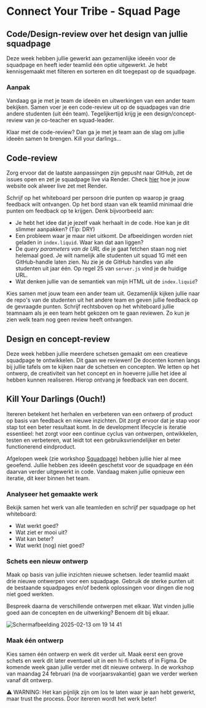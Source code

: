 # Connect Your Tribe - Squad Page

## Code/Design-review over het design van jullie squadpage
Deze week hebben jullie gewerkt aan gezamenlijke ideeën voor de squadpage en heeft ieder teamlid één optie uitgewerkt. Je hebt kennisgemaakt met filteren en sorteren en dit toegepast op de squadpage.  

### Aanpak
Vandaag ga je met je team de ideeën en uitwerkingen van een ander team bekijken. Samen voer je een code-review uit op de squadpages van drie andere studenten (uit één team). Tegelijkertijd krijg je een design/concept-review van je co-teacher en squad-leader. 

Klaar met de code-review? Dan ga je met je team aan de slag om jullie ideeën samen te brengen. Kill your darlings...  

## Code-review
Zorg ervoor dat de laatste aanpassingen zijn gepusht naar GitHub, zet de issues open en zet je squadpage live via Render. Check [hier](https://github.com/fdnd-task/connect-your-tribe-profile-card/blob/main/docs/visitekaartje-met-nodejs.md#visitekaartje-integreren-en-live-testen) hoe je jouw website ook alweer live zet met Render.  

Schrijf op het whiteboard per persoon drie punten op waarop je graag feedback wilt ontvangen. Op het bord staan van elk teamlid minimaal drie punten om feedback op te krijgen. Denk bijvoorbeeld aan:  

- Je hebt het idee dat je jezelf vaak herhaalt in de code. Hoe kan je dit slimmer aanpakken? (Tip: DRY)  
- Een probleem waar je maar niet uitkomt. De afbeeldingen worden niet geladen in `index.liquid`. Waar kan dat aan liggen? 
- De _query parameters van de URL_ die je gaat fetchen staan nog niet helemaal goed. Je wilt namelijk alle studenten uit squad 1G mét een GitHub-handle laten zien. Nu zie je de GitHub handles van alle studenten uit jaar één. Op regel 25 van `server.js` vind je de huidige URL.
- Wat denken jullie van de semantiek van mijn HTML uit de `index.liquid`?

Kies samen met jouw team een ander team uit. Gezamenlijk kijken jullie naar de repo's van de studenten uit het andere team en geven jullie feedback op de gevraagde punten. Schrijf rechtsboven op het whiteboard jullie teamnaam als je een team hebt gekozen om te gaan reviewen. Zo kun je zien welk team nog geen review heeft ontvangen.

## Design en concept-review
Deze week hebben jullie meerdere schetsen gemaakt om een creatieve squadpage te ontwikkelen. Dit gaan we reviewen! De docenten komen langs bij jullie tafels om te kijken naar de schetsen en concepten. We letten op het ontwerp, de creativiteit van het concept en in hoeverre jullie het idee al hebben kunnen realiseren. Hierop ontvang je feedback van een docent.  

## Kill Your Darlings (Ouch!)  
Itereren betekent het herhalen en verbeteren van een ontwerp of product op basis van feedback en nieuwe inzichten. Dit zorgt ervoor dat je stap voor stap tot een beter resultaat komt. In de development lifecycle is iteratie essentieel: het zorgt voor een continue cyclus van ontwerpen, ontwikkelen, testen en verbeteren, wat leidt tot een gebruiksvriendelijker en beter functionerend eindproduct.  

Afgelopen week (zie workshop [Squadpage](https://github.com/fdnd-task/connect-your-tribe-squad-page/blob/main/docs/squad-page-ontwerpen.md)) hebben jullie hier al mee geoefend. Jullie hebben zes ideeën geschetst voor de squadpage en één daarvan verder uitgewerkt in code. Vandaag maken jullie opnieuw een iteratie, dit keer binnen het team.  

### Analyseer het gemaakte werk
Bekijk samen het werk van alle teamleden en schrijf per squadpage op het whiteboard:  

- Wat werkt goed?  
- Wat ziet er mooi uit?  
- Wat kan beter?  
- Wat werkt (nog) niet goed?  

### Schets een nieuw ontwerp
Maak op basis van jullie inzichten nieuwe schetsen. Ieder teamlid maakt drie nieuwe ontwerpen voor een squadpage. Gebruik de sterke punten uit de bestaande squadpages en/of bedenk oplossingen voor dingen die nog niet goed werkten. 

Bespreek daarna de verschillende ontwerpen met elkaar. Wat vinden jullie goed aan de concepten en de uitwerking? Benoem dit bij elkaar.

![Scherm­afbeelding 2025-02-13 om 19 14 41](https://github.com/user-attachments/assets/b6a26289-052e-4dca-b343-28c5dcbdb220)  

### Maak één ontwerp
Kies samen één ontwerp en werk dit verder uit. Maak eerst een grove schets en werk dit later eventueel uit in een hi-fi schets of in Figma. De komende week gaan jullie verder met dit nieuwe ontwerp. In de workshop van maandag 24 februari (na de voorjaarsvakantie) gaan we verder werken vanaf dit ontwerp.  


⚠️ WARNING: Het kan pijnlijk zijn om los te laten waar je aan hebt gewerkt, maar trust the process. Door itereren wordt het werk beter!  
